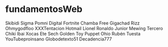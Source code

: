 # fundamentosWeb
Skibidi Sigma Pomni Digital Fortnite Chamba
Free Gigachad Rizz Ohmygodfloo XXXTentacion
Hotmail Lionel Ronaldo Junior Mewing Tercero
Chiki Ibai Xocas Ete Sech Golden Toy Puppet
Ohio Rubén Tuesta YouTubeproinsano
Globodetexto51 Decadencia777